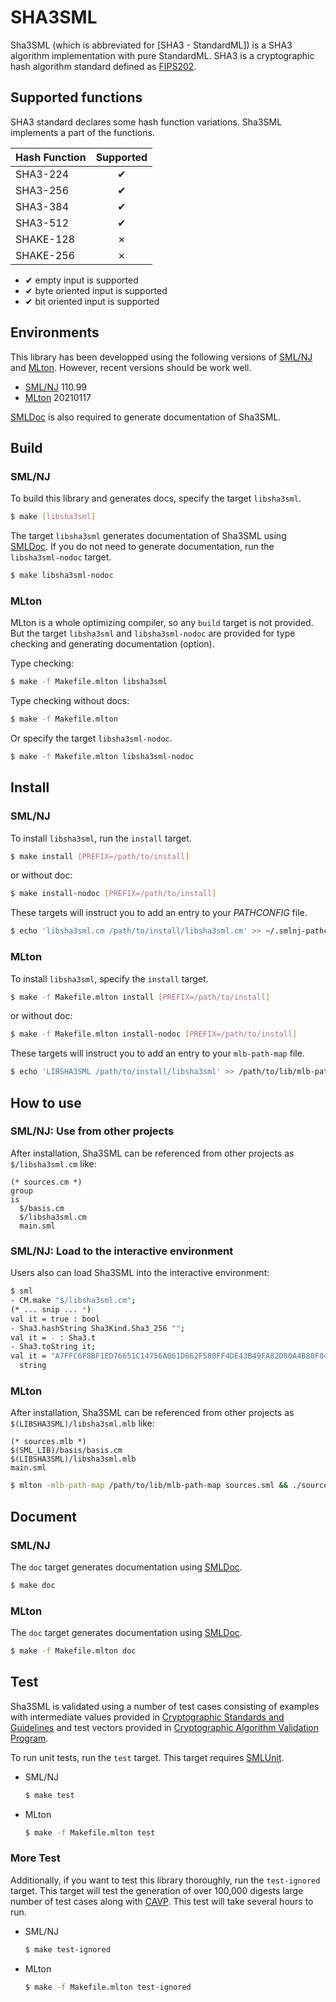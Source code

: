 
# SHA3SML

Sha3SML (which is abbreviated for [SHA3 - StandardML]) is a SHA3 algorithm implementation with pure StandardML.
SHA3 is a cryptographic hash algorithm standard defined as [FIPS202].


## Supported functions

SHA3 standard declares some hash function variations.
Sha3SML implements a part of the functions.

|Hash Function|Supported |
|:------------|:--------:|
|SHA3-224     |  ✔       |
|SHA3-256     |  ✔       |
|SHA3-384     |  ✔       |
|SHA3-512     |  ✔       |
|SHAKE-128    |  ✗       |
|SHAKE-256    |  ✗       |

- ✔ empty input is supported
- ✔ byte oriented input is supported
- ✔ bit oriented input is supported


## Environments

This library has been developped using the following versions of [SML/NJ][SML/NJ] and [MLton][MLTON].
However, recent versions should be work well.

- [SML/NJ] 110.99
- [MLton] 20210117

[SMLDoc][SMLDoc] is also required to generate documentation of Sha3SML.


## Build

### SML/NJ

To build this library and generates docs, specify the target `libsha3sml`.

```sh
$ make [libsha3sml]
```

The target `libsha3sml` generates documentation of Sha3SML using [SMLDoc].
If you do not need to generate documentation, run the `libsha3sml-nodoc` target.

```sh
$ make libsha3sml-nodoc
```

### MLton

MLton is a whole optimizing compiler, so any `build` target is not provided.
But the target `libsha3sml` and `libsha3sml-nodoc` are provided for type checking and generating documentation (option).


Type checking:

```sh
$ make -f Makefile.mlton libsha3sml
```

Type checking without docs:

```sh
$ make -f Makefile.mlton
```

Or specify the target `libsha3sml-nodoc`.

```sh
$ make -f Makefile.mlton libsha3sml-nodoc
```


## Install

### SML/NJ

To install `libsha3sml`, run the `install` target.

```sh
$ make install [PREFIX=/path/to/install]
```

or without doc:

```sh
$ make install-nodoc [PREFIX=/path/to/install]
```

These targets will instruct you to add an entry to your _PATHCONFIG_ file.

```sh
$ echo 'libsha3sml.cm /path/to/install/libsha3sml.cm' >> ~/.smlnj-pathconfig
```

### MLton

To install `libsha3sml`, specify the `install` target.

```sh
$ make -f Makefile.mlton install [PREFIX=/path/to/install]
```

or without doc:

```sh
$ make -f Makefile.mlton install-nodoc [PREFIX=/path/to/install]
```

These targets will instruct you to add an entry to your `mlb-path-map` file.

```sh
$ echo 'LIBSHA3SML /path/to/install/libsha3sml' >> /path/to/lib/mlb-path-map
```


## How to use

### SML/NJ: Use from other projects

After installation, Sha3SML can be referenced from other projects as `$/libsha3sml.cm` like:

```
(* sources.cm *)
group
is
  $/basis.cm
  $/libsha3sml.cm
  main.sml
```

### SML/NJ: Load to the interactive environment

Users also can load Sha3SML into the interactive environment:

```sh
$ sml
- CM.make "$/libsha3sml.cm";
(* ... snip ... *)
val it = true : bool
- Sha3.hashString Sha3Kind.Sha3_256 "";
val it = - : Sha3.t
- Sha3.toString it;
val it = "A7FFC6F8BF1ED76651C14756A061D662F580FF4DE43B49FA82D80A4B80F8434A" :
  string
```


### MLton

After installation, Sha3SML can be referenced from other projects as `$(LIBSHA3SML)/libsha3sml.mlb` like:

```
(* sources.mlb *)
$(SML_LIB)/basis/basis.cm
$(LIBSHA3SML)/libsha3sml.mlb
main.sml
```

```sh
$ mlton -mlb-path-map /path/to/lib/mlb-path-map sources.sml && ./sources
```


## Document

### SML/NJ

The `doc` target generates documentation using [SMLDoc].

```sh
$ make doc
```

### MLton

The `doc` target generates documentation using [SMLDoc].

```sh
$ make -f Makefile.mlton doc
```


## Test

Sha3SML is validated using a number of test cases consisting of examples with intermediate values provided in [Cryptographic Standards and Guidelines][EXVALS] and test vectors provided in [Cryptographic Algorithm Validation Program][CAVP].

To run unit tests, run the `test` target.
This target requires [SMLUnit].

- SML/NJ

    ```sh
    $ make test
    ```

- MLton

    ```sh
    $ make -f Makefile.mlton test
    ```

### More Test

Additionally, if you want to test this library thoroughly, run the `test-ignored` target.
This target will test the generation of over 100,000 digests large number of test cases along with [CAVP].
This test will take several hours to run.

- SML/NJ

    ```sh
    $ make test-ignored
    ```

- MLton

    ```sh
    $ make -f Makefile.mlton test-ignored
    ```


[SML/NJ]: https://www.smlnj.org/ "Standard ML of New Jersey"

[MLTON]: https://github.com/mlton/mlton/ "MLton"

[SMLDoc]: https://www.pllab.riec.tohoku.ac.jp/smlsharp//?SMLDoc "SMLDoc"

[SMLUnit]: https://github.com/smlsharp/SMLUnit "SMLUnit"

[FIPS202]: https://doi.org/10.6028/NIST.FIPS.202 "SHA-3 Standard: Permutation-Based Hash and Extendable-Output Functions"

[EXVALS]: https://csrc.nist.gov/projects/cryptographic-standards-and-guidelines/example-values "Cryptographic Standards and Guidelines"

[CAVP]: https://csrc.nist.gov/projects/cryptographic-algorithm-validation-program/secure-hashing "Cryptographic Algorithm Validation Program"
